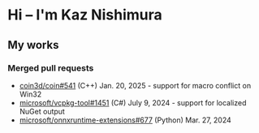 # Hi – I'm Kaz Nishimura

## My works

### Merged pull requests

  - [coin3d/coin#541](https://github.com/coin3d/coin/pull/541) (C++) Jan. 20, 2025 - support for macro conflict on Win32
  - [microsoft/vcpkg-tool#1451](https://github.com/microsoft/vcpkg-tool/pull/1451) (C#) July 9, 2024 - support for localized NuGet output
  - [microsoft/onnxruntime-extensions#677](https://github.com/microsoft/onnxruntime-extensions/pull/677) (Python) Mar. 27, 2024

<!--
**kazssym/kazssym** is a ✨ _special_ ✨ repository because its `README.md` (this file) appears on your GitHub profile.

Here are some ideas to get you started:

- 🔭 I’m currently working on ...
- 🌱 I’m currently learning ...
- 👯 I’m looking to collaborate on ...
- 🤔 I’m looking for help with ...
- 💬 Ask me about ...
- 📫 How to reach me: ...
- 😄 Pronouns: ...
- ⚡ Fun fact: ...
-->
